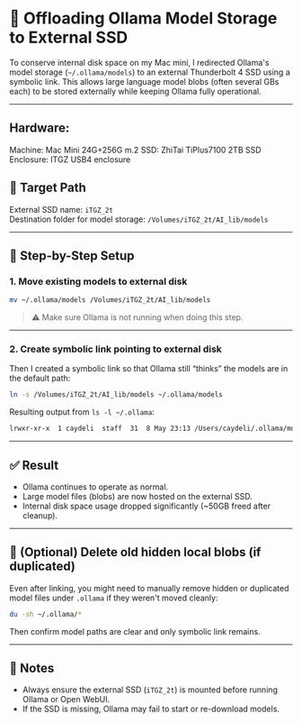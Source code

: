 # 🧠 Offloading Ollama Model Storage to External SSD

To conserve internal disk space on my Mac mini, I redirected Ollama's model storage (`~/.ollama/models`) to an external Thunderbolt 4 SSD using a symbolic link. This allows large language model blobs (often several GBs each) to be stored externally while keeping Ollama fully operational.

---

## Hardware:
Machine: Mac Mini 24G+256G
m.2 SSD: ZhiTai TiPlus7100 2TB
SSD Enclosure: ITGZ USB4 enclosure

## 📁 Target Path
External SSD name: `iTGZ_2t`  
Destination folder for model storage: `/Volumes/iTGZ_2t/AI_lib/models`

---

## 🔧 Step-by-Step Setup

### 1. Move existing models to external disk

```bash
mv ~/.ollama/models /Volumes/iTGZ_2t/AI_lib/models
```

> ⚠️ Make sure Ollama is not running when doing this step.

---

### 2. Create symbolic link pointing to external disk

Then I created a symbolic link so that Ollama still “thinks” the models are in the default path:

```bash
ln -s /Volumes/iTGZ_2t/AI_lib/models ~/.ollama/models
```

Resulting output from `ls -l ~/.ollama`:

```bash
lrwxr-xr-x  1 caydeli  staff  31  8 May 23:13 /Users/caydeli/.ollama/models -> /Volumes/iTGZ_2t/AI_lib/models
```

---

## ✅ Result

- Ollama continues to operate as normal.
- Large model files (blobs) are now hosted on the external SSD.
- Internal disk space usage dropped significantly (~50GB freed after cleanup).

---

## 🧼 (Optional) Delete old hidden local blobs (if duplicated)

Even after linking, you might need to manually remove hidden or duplicated model files under `.ollama` if they weren't moved cleanly:

```bash
du -sh ~/.ollama/*
```

Then confirm model paths are clear and only symbolic link remains.

---

## 📌 Notes

- Always ensure the external SSD (`iTGZ_2t`) is mounted before running Ollama or Open WebUI.
- If the SSD is missing, Ollama may fail to start or re-download models.
